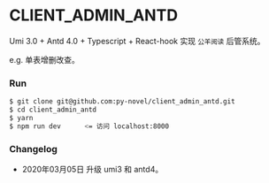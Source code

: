 # CLIENT_ADMIN_ANTD

Umi 3.0 + Antd 4.0 + Typescript + React-hook 实现 `公羊阅读` 后管系统。

e.g. 单表增删改查。

### Run

``` bash
$ git clone git@github.com:py-novel/client_admin_antd.git
$ cd client_admin_antd
$ yarn
$ npm run dev      <= 访问 localhost:8000
```

### Changelog

- 2020年03月05日 升级 umi3 和 antd4。